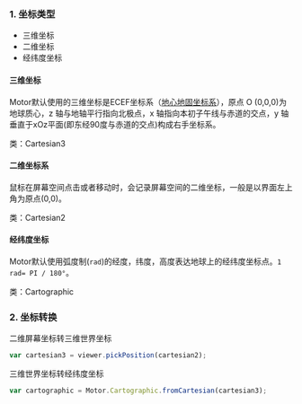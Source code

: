 ### 1. 坐标类型

* 三维坐标
* 二维坐标
* 经纬度坐标

#### 三维坐标

Motor默认使用的三维坐标是ECEF坐标系（[地心地固坐标系](https://baike.baidu.com/item/%E5%9C%B0%E5%BF%83%E5%9C%B0%E5%9B%BA%E5%9D%90%E6%A0%87%E7%B3%BB/22657523)），原点 O (0,0,0)为地球质心，z 轴与地轴平行指向北极点，x 轴指向本初子午线与赤道的交点，y 轴垂直于xOz平面(即东经90度与赤道的交点)构成右手坐标系。

类：Cartesian3

#### 二维坐标系

鼠标在屏幕空间点击或者移动时，会记录屏幕空间的二维坐标，一般是以界面左上角为原点(0,0)。

类：Cartesian2

#### 经纬度坐标

Motor默认使用弧度制(`rad`)的经度，纬度，高度表达地球上的经纬度坐标点。`1 rad= PI / 180°`。

类：Cartographic

### 2. 坐标转换

二维屏幕坐标转三维世界坐标
```javascript
var cartesian3 = viewer.pickPosition(cartesian2);
```

三维世界坐标转经纬度坐标
```javascript
var cartographic = Motor.Cartographic.fromCartesian(cartesian3);
```
